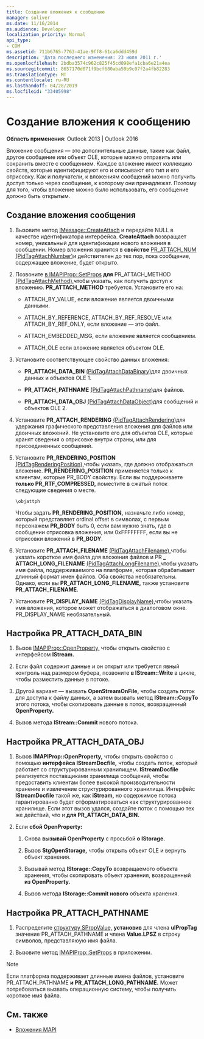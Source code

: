 ```yaml
---
title: Создание вложения к сообщению
manager: soliver
ms.date: 11/16/2014
ms.audience: Developer
localization_priority: Normal
api_type:
- COM
ms.assetid: 711b6765-7763-41ae-9ff8-61ca6ddd459d
description: 'Дата последнего изменения: 23 июля 2011 г.'
ms.openlocfilehash: 2bdba3574c962c825f45cd098efa1cba6e21a4ea
ms.sourcegitcommit: 8657170d071f9bcf680aba50b9c07f2a4fb82283
ms.translationtype: MT
ms.contentlocale: ru-RU
ms.lasthandoff: 04/28/2019
ms.locfileid: "33405998"
---
```

# <a name="creating-a-message-attachment"></a>Создание вложения к сообщению
  
**Область применения**: Outlook 2013 | Outlook 2016 
  
Вложение сообщения — это дополнительные данные, такие как файл, другое сообщение или объект OLE, которые можно отправить или сохранить вместе с сообщением. Каждое вложение имеет коллекцию свойств, которые идентифицируют его и описывают его тип и его отрисовку. Как и получатели, к вложениям сообщений можно получить доступ только через сообщение, к которому они принадлежат. Поэтому для того, чтобы вложение можно было использовать, его сообщение должно быть открытым.
  
## <a name="create-a-message-attachment"></a>Создание вложения сообщения
  
1. Вызовите метод [IMessage::CreateAttach](imessage-createattach.md) и передайте NULL в качестве идентификатора интерфейса. **CreateAttach** возвращает номер, уникальный для идентификации нового вложения в сообщении. Номер вложения хранится в **свойстве** [PR_ATTACH_NUM (PidTagAttachNumber)](pidtagattachnumber-canonical-property.md)и действителен до тех пор, пока сообщение, содержащее вложение, будет открыто.
    
2. Позвоните [в IMAPIProp::SetProps](imapiprop-setprops.md) **для** PR_ATTACH_METHOD [(PidTagAttachMethod),](pidtagattachmethod-canonical-property.md)чтобы указать, как получить доступ к вложению. **PR_ATTACH_METHOD** требуется. Установите его на: 
    
   - ATTACH_BY_VALUE, если вложение является двоичными данными.
    
   - ATTACH_BY_REFERENCE, ATTACH_BY_REF_RESOLVE или ATTACH_BY_REF_ONLY, если вложение — это файл.
    
   - ATTACH_EMBEDDED_MSG, если вложение является сообщением.
    
   - ATTACH_OLE если вложение является объектом OLE.
    
3. Установите соответствующее свойство данных вложения:
    
   - **PR_ATTACH_DATA_BIN** [(PidTagAttachDataBinary)](pidtagattachdatabinary-canonical-property.md)для двоичных данных и объектов OLE 1.
    
   - **PR_ATTACH_PATHNAME** [(PidTagAttachPathname)](pidtagattachpathname-canonical-property.md)для файлов.
    
   - **PR_ATTACH_DATA_OBJ** [(PidTagAttachDataObject)](pidtagattachdataobject-canonical-property.md)для сообщений и объектов OLE 2.
    
4. Установите **PR_ATTACH_RENDERING** [(PidTagAttachRendering)](pidtagattachrendering-canonical-property.md)для удержания графического представления вложения для файлов или двоичных вложений. Не установите его для объектов OLE, которые хранят сведения о отрисовке внутри страны, или для присоединенных сообщений. 
    
5. Установите **PR_RENDERING_POSITION** [(PidTagRenderingPosition),](pidtagrenderingposition-canonical-property.md)чтобы указать, где должно отображаться вложение. **PR_RENDERING_POSITION** применяется только к клиентам, которые  PR_BODY свойству. Если вы поддерживаете **только PR_RTF_COMPRESSED,** поместите в сжатый поток следующие сведения о месте.
    
   `\objattph`

   Чтобы задать **PR_RENDERING_POSITION,** назначьте либо номер, который представляет ordinal offset в символах, с первым персонажем **PR_BODY** быть 0, если вам нужно знать, где в сообщении отрисовка вложения, или 0xFFFFFFFF, если вы не отрисовки вложений в **PR_BODY**.
    
6. Установите **PR_ATTACH_FILENAME** [(PidTagAttachFilename),](pidtagattachfilename-canonical-property.md)чтобы указать короткое имя файла для вложения файлов и PR **\_ ATTACH_LONG_FILENAME** [(PidTagAttachLongFilename),](pidtagattachlongfilename-canonical-property.md)чтобы указать имя файла, поддерживаемого на платформе, которая обрабатывает длинный формат имен файлов. Оба свойства необязательны. Однако, если вы **PR_ATTACH_LONG_FILENAME,** также установите **PR_ATTACH_FILENAME**. 
    
7. Установите **PR_DISPLAY_NAME** [(PidTagDisplayName),](pidtagdisplayname-canonical-property.md)чтобы указать имя вложения, которое может отображаться в диалоговом окне. PR_DISPLAY_NAME необязательный. 
    
## <a name="set-pr_attach_data_bin"></a>Настройка PR_ATTACH_DATA_BIN
  
1. Вызов [IMAPIProp::OpenProperty,](imapiprop-openproperty.md) чтобы открыть свойство с интерфейсом **IStream.** 
    
2. Если файл содержит данные и он открыт или требуется явный контроль над размером буфера, позвоните **в IStream::Write** в цикле, чтобы разместить данные в потоке. 
    
3. Другой вариант — вызвать **OpenStreamOnFile,** чтобы создать поток для доступа к файлу данных, а затем вызвать метод **IStream::CopyTo** этого потока, чтобы скопировать данные в поток, возвращенный **OpenProperty.**
    
4. Вызов метода **IStream::Commit** нового потока. 
    
## <a name="set-pr_attach_data_obj"></a>Настройка PR_ATTACH_DATA_OBJ
  
1. Вызов **IMAPIProp::OpenProperty,** чтобы открыть свойство с помощью **интерфейса IStreamDocfile,** чтобы создать поток, который работает со структурированным хранилищем. **IStreamDocfile** реализуется поставщиками хранилища сообщений, чтобы предоставить клиентам более высокой производительности хранение и извлечение структурированного хранилища. Интерфейс **IStreamDocfile** такой же, как **iStream,** но содержимое потока гарантированно будет отформатироваться как структурированное хранилище. Если этот вызов удался, создайте поток с помощью тех же действий, что и **для PR_ATTACH_DATA_BIN.**
    
2. Если **сбой OpenProperty:** 
    
   1. Снова **вызывай OpenProperty** с просьбой **о IStorage.** 
      
   2. Вызов **StgOpenStorage,** чтобы открыть объект OLE и вернуть объект хранения. 
      
   3. Вызывай метод **IStorage::CopyTo** возвращаемого объекта хранения, чтобы скопировать объект хранения, возвращенный **из OpenProperty.**
      
   4. Вызов метода **IStorage::Commit нового** объекта хранения. 
    
## <a name="set-pr_attach_pathname"></a>Настройка PR_ATTACH_PATHNAME
  
1. Распределите [структуру SPropValue,](spropvalue.md) **установив** для члена **ulPropTag** значение PR_ATTACH_PATHNAME и члена **Value.LPSZ** в строку символов, представляюую имя файла. 
    
2. Вызовите метод [IMAPIProp::SetProps](imapiprop-setprops.md) в приложении. 
    
> [!NOTE]
> Если платформа поддерживает длинные имена файлов, установите PR_ATTACH_PATHNAME **и PR_ATTACH_LONG_PATHNAME.**  Может потребоваться вызвать операционную систему, чтобы получить короткое имя файла. 
  
## <a name="see-also"></a>См. также

- [Вложения MAPI](mapi-attachments.md)

